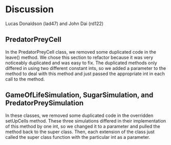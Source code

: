 # Discussion

Lucas Donaldson (lad47) and John Dai (rd122)

## PredatorPreyCell

In the PredatorPreyCell class, we removed some duplicated
code in the leave() method. We chose this section to refactor
because it was very noticeably duplicated and was easy to 
fix. The duplicated methods only differed in using two 
different constant ints, so we added a parameter to the 
method to deal with this method and just passed the 
appropriate int in each call to the method.

## GameOfLifeSimulation, SugarSimulation, and PredatorPreySimulation

In these classes, we removed some duplicated code in the
overridden setUpCells method. These three simulations 
differed in their implementation of this method by one int, 
so we changed it to a parameter and pulled the method back
to the super class. Then, each extension of the class just 
called the super class function with the particular int as
a parameter. 